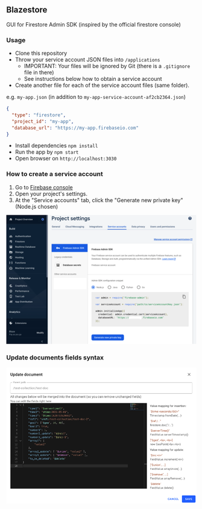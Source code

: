 ## Blazestore

GUI for Firestore Admin SDK (inspired by the official firestore console)

### Usage

- Clone this repository
- Throw your service account JSON files into `/applications`
  - IMPORTANT: Your files will be ignored by Git (there is a `.gitignore` file in there)
  - See instructions below how to obtain a service account
- Create another file for each of the service account files (same folder).

e.g. `my-app.json` (in addition to `my-app-service-account-af2cb2364.json`)
```json
{
  "type": "firestore",
  "project_id": "my-app",
  "database_url": "https://my-app.firebaseio.com"
}
```
- Install dependencies `npm install`
- Run the app by `npm start`
- Open browser on `http://localhost:3030`

### How to create a service account

1. Go to [Firebase console](https://console.firebase.google.com/)
2. Open your project's settings.
3. At the "Service accounts" tab, click the "Generate new private key" (Node.js chosen)

![create_service_account](./docs/create_service_account.png)

### Update documents fields syntax

![syntax](./docs/update_doc.png)